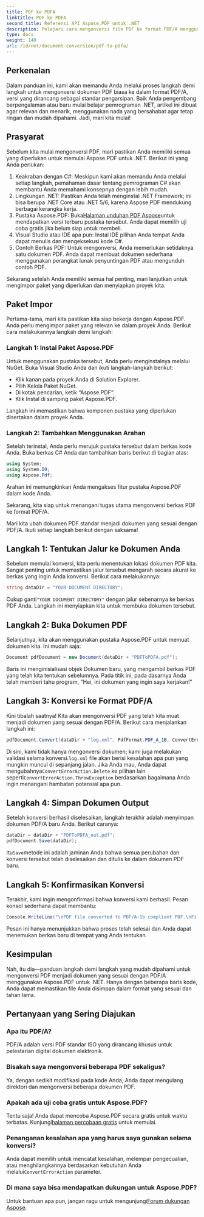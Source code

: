 ```yaml
---
title: PDF ke PDFA
linktitle: PDF ke PDFA
second_title: Referensi API Aspose.PDF untuk .NET
description: Pelajari cara mengonversi file PDF ke format PDF/A menggunakan Aspose.PDF untuk .NET dengan tutorial langkah demi langkah ini.
type: docs
weight: 140
url: /id/net/document-conversion/pdf-to-pdfa/
---
```

## Perkenalan

Dalam panduan ini, kami akan memandu Anda melalui proses langkah demi langkah untuk mengonversi dokumen PDF biasa ke dalam format PDF/A, versi yang dirancang sebagai standar pengarsipan. Baik Anda pengembang berpengalaman atau baru mulai belajar pemrograman .NET, artikel ini dibuat agar relevan dan menarik, menggunakan nada yang bersahabat agar tetap ringan dan mudah dipahami. Jadi, mari kita mulai!

## Prasyarat

Sebelum kita mulai mengonversi PDF, mari pastikan Anda memiliki semua yang diperlukan untuk memulai Aspose.PDF untuk .NET. Berikut ini yang Anda perlukan:

1. Keakraban dengan C#: Meskipun kami akan memandu Anda melalui setiap langkah, pemahaman dasar tentang pemrograman C# akan membantu Anda memahami konsepnya dengan lebih mudah.
2. Lingkungan .NET: Pastikan Anda telah menginstal .NET Framework; ini bisa berupa .NET Core atau .NET 5/6, karena Aspose.PDF mendukung berbagai kerangka kerja.
3.  Pustaka Aspose.PDF: Buka[Halaman unduhan PDF Aspose](https://releases.aspose.com/pdf/net)untuk mendapatkan versi terbaru pustaka tersebut. Anda dapat memilih uji coba gratis jika belum siap untuk membeli.
4. Visual Studio atau IDE apa pun: Instal IDE pilihan Anda tempat Anda dapat menulis dan mengeksekusi kode C#.
5. Contoh Berkas PDF: Untuk mengonversi, Anda memerlukan setidaknya satu dokumen PDF. Anda dapat membuat dokumen sederhana menggunakan perangkat lunak penyuntingan PDF atau mengunduh contoh PDF.

Sekarang setelah Anda memiliki semua hal penting, mari lanjutkan untuk mengimpor paket yang diperlukan dan menyiapkan proyek kita.

## Paket Impor

Pertama-tama, mari kita pastikan kita siap bekerja dengan Aspose.PDF. Anda perlu mengimpor paket yang relevan ke dalam proyek Anda. Berikut cara melakukannya langkah demi langkah:

### Langkah 1: Instal Paket Aspose.PDF

Untuk menggunakan pustaka tersebut, Anda perlu menginstalnya melalui NuGet. Buka Visual Studio Anda dan ikuti langkah-langkah berikut:

- Klik kanan pada proyek Anda di Solution Explorer.
- Pilih Kelola Paket NuGet.
- Di kotak pencarian, ketik “Aspose.PDF”.
- Klik Instal di samping paket Aspose.PDF.

Langkah ini memastikan bahwa komponen pustaka yang diperlukan disertakan dalam proyek Anda.

### Langkah 2: Tambahkan Menggunakan Arahan

Setelah terinstal, Anda perlu merujuk pustaka tersebut dalam berkas kode Anda. Buka berkas C# Anda dan tambahkan baris berikut di bagian atas:

```csharp
using System;
using System.IO;
using Aspose.Pdf;
```

Arahan ini memungkinkan Anda mengakses fitur pustaka Aspose.PDF dalam kode Anda.

Sekarang, kita siap untuk menangani tugas utama mengonversi berkas PDF ke format PDF/A.

Mari kita ubah dokumen PDF standar menjadi dokumen yang sesuai dengan PDF/A. Ikuti setiap langkah berikut dengan saksama!

## Langkah 1: Tentukan Jalur ke Dokumen Anda

Sebelum memulai konversi, kita perlu menentukan lokasi dokumen PDF kita. Sangat penting untuk memastikan jalur tersebut mengarah secara akurat ke berkas yang ingin Anda konversi. Berikut cara melakukannya:

```csharp
string dataDir = "YOUR DOCUMENT DIRECTORY";
```

 Cukup ganti`"YOUR DOCUMENT DIRECTORY"` dengan jalur sebenarnya ke berkas PDF Anda. Langkah ini menyiapkan kita untuk membuka dokumen tersebut.

## Langkah 2: Buka Dokumen PDF

Selanjutnya, kita akan menggunakan pustaka Aspose.PDF untuk memuat dokumen kita. Ini mudah saja:

```csharp
Document pdfDocument = new Document(dataDir + "PDFToPDFA.pdf");
```

Baris ini menginisialisasi objek Dokumen baru, yang mengambil berkas PDF yang telah kita tentukan sebelumnya. Pada titik ini, pada dasarnya Anda telah memberi tahu program, "Hei, ini dokumen yang ingin saya kerjakan!"

## Langkah 3: Konversi ke Format PDF/A

Kini tibalah saatnya! Kita akan mengonversi PDF yang telah kita muat menjadi dokumen yang sesuai dengan PDF/A. Berikut cara menjalankan langkah ini:

```csharp
pdfDocument.Convert(dataDir + "log.xml", PdfFormat.PDF_A_1B, ConvertErrorAction.Delete);
```

 Di sini, kami tidak hanya mengonversi dokumen; kami juga melakukan validasi selama konversi.`log.xml` file akan berisi kesalahan apa pun yang mungkin muncul di sepanjang jalan. Jika Anda mau, Anda dapat mengubahnya`ConvertErrorAction.Delete` ke pilihan lain seperti`ConvertErrorAction.ThrowException` berdasarkan bagaimana Anda ingin menangani hambatan potensial apa pun.

## Langkah 4: Simpan Dokumen Output

Setelah konversi berhasil diselesaikan, langkah terakhir adalah menyimpan dokumen PDF/A baru Anda. Berikut caranya:

```csharp
dataDir = dataDir + "PDFToPDFA_out.pdf";
pdfDocument.Save(dataDir);
```

 Itu`Save`metode ini adalah jaminan Anda bahwa semua perubahan dan konversi tersebut telah diselesaikan dan ditulis ke dalam dokumen PDF baru.

## Langkah 5: Konfirmasikan Konversi

Terakhir, kami ingin mengonfirmasi bahwa konversi kami berhasil. Pesan konsol sederhana dapat membantu:

```csharp
Console.WriteLine("\nPDF file converted to PDF/A-1b compliant PDF.\nFile saved at " + dataDir);
```

Pesan ini hanya menunjukkan bahwa proses telah selesai dan Anda dapat menemukan berkas baru di tempat yang Anda tentukan.

## Kesimpulan

Nah, itu dia—panduan langkah demi langkah yang mudah dipahami untuk mengonversi PDF menjadi dokumen yang sesuai dengan PDF/A menggunakan Aspose.PDF untuk .NET. Hanya dengan beberapa baris kode, Anda dapat memastikan file Anda disimpan dalam format yang sesuai dan tahan lama.


## Pertanyaan yang Sering Diajukan

### Apa itu PDF/A?
PDF/A adalah versi PDF standar ISO yang dirancang khusus untuk pelestarian digital dokumen elektronik.

### Bisakah saya mengonversi beberapa PDF sekaligus?
Ya, dengan sedikit modifikasi pada kode Anda, Anda dapat mengulang direktori dan mengonversi beberapa dokumen PDF.

### Apakah ada uji coba gratis untuk Aspose.PDF?
Tentu saja! Anda dapat mencoba Aspose.PDF secara gratis untuk waktu terbatas. Kunjungi[halaman percobaan gratis](https://releases.aspose.com/) untuk memulai.

### Penanganan kesalahan apa yang harus saya gunakan selama konversi?
 Anda dapat memilih untuk mencatat kesalahan, melempar pengecualian, atau menghilangkannya berdasarkan kebutuhan Anda melalui`ConvertErrorAction` parameter.

### Di mana saya bisa mendapatkan dukungan untuk Aspose.PDF?
 Untuk bantuan apa pun, jangan ragu untuk mengunjungi[Forum dukungan Aspose](https://forum.aspose.com/c/pdf/10).